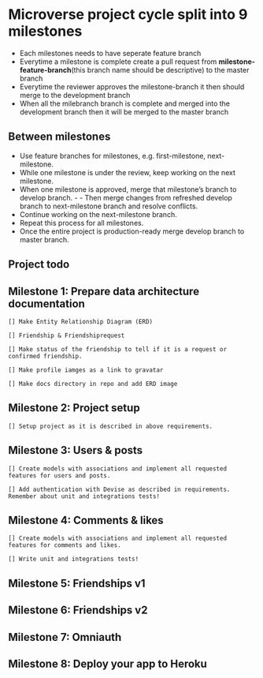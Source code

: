 # Microverse project cycle split into 9 milestones
- Each milestones needs to have seperate feature branch 
- Everytime a milestone is complete create a pull request from **milestone-feature-branch**(this branch name should be descriptive) to the master branch
- Everytime the reviewer approves the milestone-branch it then should merge to the development branch
- When all the milebranch branch is complete and merged into the development branch then it will be merged to the master branch


## Between milestones
- Use feature branches for milestones, e.g. first-milestone, next-milestone.
- While one milestone is under the review, keep working on the next milestone.
- When one milestone is approved, merge that milestone’s branch to develop branch. - - Then merge changes from refreshed develop branch to next-milestone branch and resolve conflicts.
- Continue working on the next-milestone branch.
- Repeat this process for all milestones.
- Once the entire project is production-ready merge develop branch to master branch.


## Project todo 

## Milestone 1: Prepare data architecture documentation

    [] Make Entity Relationship Diagram (ERD)
    
    [] Friendship & Friendshiprequest
    
    [] Make status of the friendship to tell if it is a request or confirmed friendship.
    
    [] Make profile iamges as a link to gravatar
    
    [] Make docs directory in repo and add ERD image

## Milestone 2: Project setup
    [] Setup project as it is described in above requirements.

## Milestone 3: Users & posts
    [] Create models with associations and implement all requested features for users and posts. 
    
    [] Add authentication with Devise as described in requirements. Remember about unit and integrations tests!

## Milestone 4: Comments & likes
    [] Create models with associations and implement all requested features for comments and likes. 
    
    [] Write unit and integrations tests!

## Milestone 5: Friendships v1
## Milestone 6: Friendships v2
## Milestone 7: Omniauth
## Milestone 8: Deploy your app to Heroku






